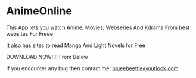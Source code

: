 # AnimeOnline

This App lets you watch Anime, Movies,
Webseries And Kdrama From best websites
For Freee

It also has sites to read Manga And Light Novels for Free

DOWNLOAD NOW!!!! 
From Below

If you encounter any bug then contact me:
blueebeettle@outlook.com

